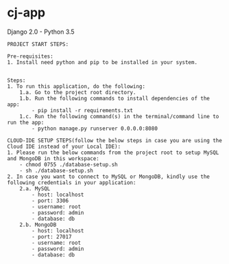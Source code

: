 # cj-app
Django 2.0 - Python 3.5 

    PROJECT START STEPS:

    Pre-requisites:
    1. Install need python and pip to be installed in your system.


    Steps:
    1. To run this application, do the following:
        1.a. Go to the project root directory.
        1.b. Run the following commands to install dependencies of the app:
        	- pip install -r requirements.txt
        1.c. Run the following command(s) in the terminal/command line to run the app:    
            - python manage.py runserver 0.0.0.0:8080
    
    CLOUD-IDE SETUP STEPS(follow the below steps in case you are using the Cloud IDE instead of your Local IDE):
	1. Please run the below commands from the project root to setup MySQL and MongoDB in this workspace:
		- chmod 0755 ./database-setup.sh
		- sh ./database-setup.sh
	2. In case you want to connect to MySQL or MongoDB, kindly use the following credentials in your application:
		2.a. MySQL
			- host: localhost
			- port: 3306
			- username: root
			- password: admin
			- database: db
		2.b. MongoDB
			- host: localhost
			- port: 27017
			- username: root
			- password: admin
			- database: db

